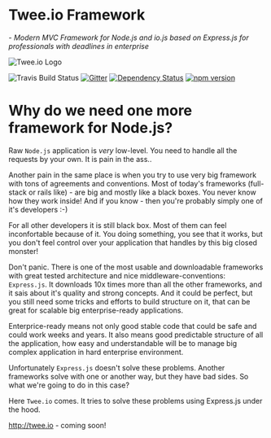 Twee.io Framework
====

*- Modern MVC Framework for Node.js and io.js based on Express.js for professionals with deadlines in enterprise*

![Twee.io Logo](https://s3.eu-central-1.amazonaws.com/meshin/public/twee.io.png)

![Travis Build Status](https://travis-ci.org/mesin/twee.svg)
[![Gitter](https://badges.gitter.im/Join%20Chat.svg)](https://gitter.im/mesin/twee?utm_source=badge&utm_medium=badge&utm_campaign=pr-badge)
[![Dependency Status](https://gemnasium.com/mesin/twee.svg)](https://gemnasium.com/mesin/twee)
[![npm version](https://badge.fury.io/js/twee.svg)](http://badge.fury.io/js/twee)

Why do we need one more framework for Node.js?
====

Raw `Node.js` application is *very* low-level. You need to handle all the requests by your own. It is pain in the ass..

Another pain in the same place is when you try to use very big framework with tons of agreements and conventions. Most of today's frameworks (full-stack or rails like) - are big and mostly like a black boxes. You never know how they work inside! And if you know - then you're probably simply one of it's developers :-)

For all other developers it is still black box. Most of them can feel inconfortable because of it. You doing something, you see that it works, but you don't feel control over your application that handles by this big closed monster!

Don't panic.
There is one of the most usable and downloadable frameworks with great tested architecture and nice middleware-conventions: `Express.js`. It downloads 10x times more than all the other frameworks, and it sais about it's quality and strong concepts. And it could be perfect, but you still need some tricks and efforts to build structure on it, that can be great for scalable big enterprise-ready applications.

Enterprice-ready means not only good stable code that could be safe and could work weeks and years. It also means good predictable structure of all the application, how easy and understandable will be to manage big complex application in hard enterprise environment.

Unfortunately `Express.js` doesn't solve these problems. Another frameworks solve with one or another way, but they have bad sides. So what we're going to do in this case?

Here `Twee.io` comes. It tries to solve these problems using Express.js under the hood.

http://twee.io - coming soon!
